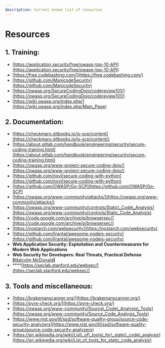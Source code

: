 ```yaml
---
description: Current known list of resources
---
```


# Resources

## 1. Training:

* [https://application.security/free/owasp-top-10-API](https://application.security/free/owasp-top-10-API)
* [https://free.codebashing.com/](https://free.codebashing.com/)
* [https://github.com/ManicodeSecurity](https://github.com/ManicodeSecurity)
* [https://owasp.org/SecureCodingDojo/codereview101/](https://owasp.org/SecureCodingDojo/codereview101/)
* [https://wiki.owasp.org/index.php/](https://wiki.owasp.org/index.php/Main_Page)

## 2. Documentation:

* [https://checkmarx.gitbooks.io/js-scp/content](https://checkmarx.gitbooks.io/js-scp/content/)
* [https://about.gitlab.com/handbook/engineering/security/secure-coding-training.html](https://about.gitlab.com/handbook/engineering/security/secure-coding-training.html)
* [https://owasp.org/www-project-secure-coding-dojo/](https://owasp.org/www-project-secure-coding-dojo/)
* [https://github.com/nxvl/secure-coding-with-python](https://github.com/nxvl/secure-coding-with-python)
* [https://github.com/OWASP/Go-SCP](https://github.com/OWASP/Go-SCP)
* [https://owasp.org/www-community/attacks/](https://owasp.org/www-community/attacks/)
* [https://owasp.org/www-community/controls/Static\_Code\_Analysis](https://owasp.org/www-community/controls/Static_Code_Analysis)
* [https://code.google.com/archive/p/browsersec/](https://code.google.com/archive/p/browsersec/)
* [https://nostarch.com/websecurity](https://nostarch.com/websecurity)
* [https://github.com/lirantal/awesome-nodejs-security](https://github.com/lirantal/awesome-nodejs-security)
* **Web Application Security: Exploitation and Countermeasures for Modern Web Applications**
* **Web Security for Developers: Real Threats, Practical Defense \[**[Malcolm McDonald](https://www.goodreads.com/author/show/20096586.Malcolm_McDonald?from_search=true&from_srp=true)**\]**
* \*\*\*\*[https://seclab.stanford.edu/websec/](https://seclab.stanford.edu/websec/)

## 3. Tools and miscellaneous:

* [https://brakemanscanner.org/](https://brakemanscanner.org/)
* [https://pyre-check.org/](https://pyre-check.org/)
* [https://owasp.org/www-community/Source\_Code\_Analysis\_Tools](https://owasp.org/www-community/Source_Code_Analysis_Tools)
* [https://www.nist.gov/itl/ssd/software-quality-group/source-code-security-analyzers](https://www.nist.gov/itl/ssd/software-quality-group/source-code-security-analyzers)
* [https://en.wikipedia.org/wiki/List\_of\_tools\_for\_static\_code\_analysis](https://en.wikipedia.org/wiki/List_of_tools_for_static_code_analysis)



